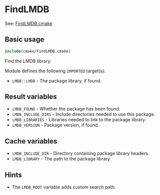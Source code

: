 # FindLMDB

See: [FindLMDB.cmake](https://github.com/petk/php-build-system/blob/master/cmake/cmake/modules/FindLMDB.cmake)

## Basic usage

```cmake
include(cmake/FindLMDB.cmake)
```

Find the LMDB library.

Module defines the following `IMPORTED` target(s):

* `LMDB::LMDB` - The package library, if found.

## Result variables

* `LMDB_FOUND` - Whether the package has been found.
* `LMDB_INCLUDE_DIRS` - Include directories needed to use this package.
* `LMDB_LIBRARIES` - Libraries needed to link to the package library.
* `LMDB_VERSION` - Package version, if found.

## Cache variables

* `LMDB_INCLUDE_DIR` - Directory containing package library headers.
* `LMDB_LIBRARY` - The path to the package library.

## Hints

* The `LMDB_ROOT` variable adds custom search path.
